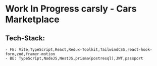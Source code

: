 # Work In Progress carsly - Cars Marketplace

## Tech-Stack:

    - FE: Vite,TypeScript,React,Redux-Toolkit,TailwindCSS,react-hook-form,zod,framer-motion
    - BE: TypeScript,NodeJS,NestJS,prisma(postresql),JWT,passport
